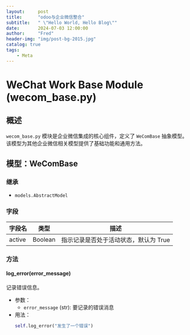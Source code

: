 ```yaml
---
layout:     post
title:      "odoo与企业微信整合"
subtitle:   " \"Hello World, Hello Blog\""
date:       2024-07-03 12:00:00
author:     "Fred"
header-img: "img/post-bg-2015.jpg"
catalog: true
tags:
    - Meta
---
```


# WeChat Work Base Module (wecom_base.py)

## 概述

`wecom_base.py` 模块是企业微信集成的核心组件，定义了 `WeComBase` 抽象模型。该模型为其他企业微信相关模型提供了基础功能和通用方法。

## 模型：WeComBase

### 继承

- `models.AbstractModel`

### 字段

| 字段名 | 类型 | 描述 |
|--------|------|------|
| active | Boolean | 指示记录是否处于活动状态，默认为 True |

### 方法

#### log_error(error_message)

记录错误信息。

- 参数：
  - `error_message` (str): 要记录的错误消息
- 用法：
  ```python
  self.log_error("发生了一个错误")
